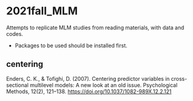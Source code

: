 # 2021fall_MLM
Attempts to replicate MLM studies from reading materials, with data and codes. 
- Packages to be used should be installed first.

## centering
Enders, C. K., & Tofighi, D. (2007). Centering predictor variables in cross-sectional multilevel models: A new look at an old issue. Psychological Methods, 12(2), 121–138. https://doi.org/10.1037/1082-989X.12.2.121

